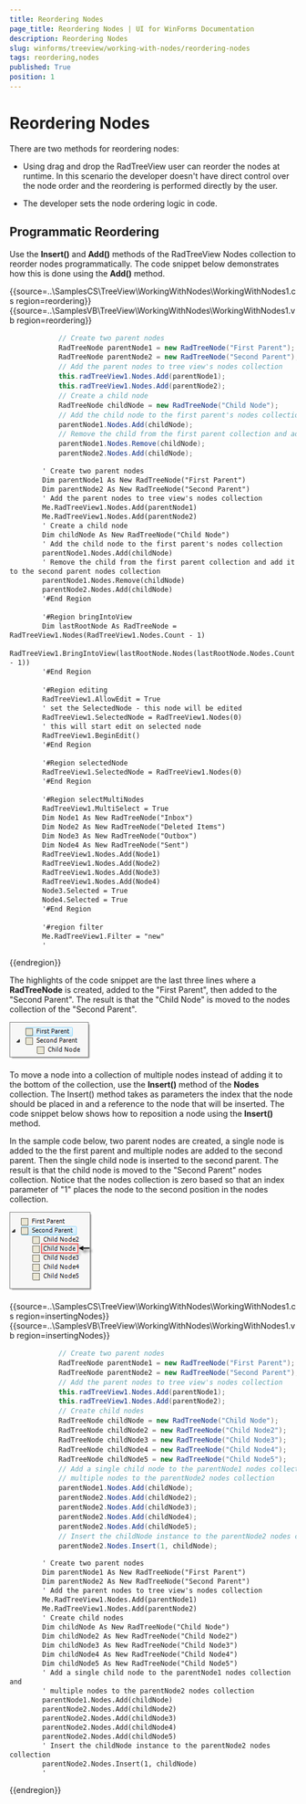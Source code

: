 ```yaml
---
title: Reordering Nodes
page_title: Reordering Nodes | UI for WinForms Documentation
description: Reordering Nodes
slug: winforms/treeview/working-with-nodes/reordering-nodes
tags: reordering,nodes
published: True
position: 1
---
```


# Reordering Nodes



There are two methods for reordering nodes:

* Using drag and drop the RadTreeView user can reorder the nodes at runtime. In this scenario the developer doesn't have direct control over the node order and the reordering is performed directly by the user. 


* The developer sets the node ordering logic in code.

## Programmatic Reordering

Use the __Insert()__ and __Add()__ methods of the RadTreeView Nodes collection to reorder nodes programmatically. The code snippet below demonstrates how this is done using the __Add()__ method.

{{source=..\SamplesCS\TreeView\WorkingWithNodes\WorkingWithNodes1.cs region=reordering}} 
{{source=..\SamplesVB\TreeView\WorkingWithNodes\WorkingWithNodes1.vb region=reordering}} 

````C#
            // Create two parent nodes
            RadTreeNode parentNode1 = new RadTreeNode("First Parent");
            RadTreeNode parentNode2 = new RadTreeNode("Second Parent");
            // Add the parent nodes to tree view's nodes collection
            this.radTreeView1.Nodes.Add(parentNode1);
            this.radTreeView1.Nodes.Add(parentNode2);
            // Create a child node
            RadTreeNode childNode = new RadTreeNode("Child Node");
            // Add the child node to the first parent's nodes collection
            parentNode1.Nodes.Add(childNode);
            // Remove the child from the first parent collection and add it to the second parent nodes collection
            parentNode1.Nodes.Remove(childNode);
            parentNode2.Nodes.Add(childNode);
````
````VB.NET
        ' Create two parent nodes
        Dim parentNode1 As New RadTreeNode("First Parent")
        Dim parentNode2 As New RadTreeNode("Second Parent")
        ' Add the parent nodes to tree view's nodes collection
        Me.RadTreeView1.Nodes.Add(parentNode1)
        Me.RadTreeView1.Nodes.Add(parentNode2)
        ' Create a child node
        Dim childNode As New RadTreeNode("Child Node")
        ' Add the child node to the first parent's nodes collection
        parentNode1.Nodes.Add(childNode)
        ' Remove the child from the first parent collection and add it to the second parent nodes collection
        parentNode1.Nodes.Remove(childNode)
        parentNode2.Nodes.Add(childNode)
        '#End Region

        '#Region bringIntoView
        Dim lastRootNode As RadTreeNode = RadTreeView1.Nodes(RadTreeView1.Nodes.Count - 1)
        RadTreeView1.BringIntoView(lastRootNode.Nodes(lastRootNode.Nodes.Count - 1))
        '#End Region

        '#Region editing
        RadTreeView1.AllowEdit = True
        ' set the SelectedNode - this node will be edited  
        RadTreeView1.SelectedNode = RadTreeView1.Nodes(0)
        ' this will start edit on selected node
        RadTreeView1.BeginEdit()
        '#End Region

        '#Region selectedNode
        RadTreeView1.SelectedNode = RadTreeView1.Nodes(0)
        '#End Region

        '#Region selectMultiNodes
        RadTreeView1.MultiSelect = True
        Dim Node1 As New RadTreeNode("Inbox")
        Dim Node2 As New RadTreeNode("Deleted Items")
        Dim Node3 As New RadTreeNode("Outbox")
        Dim Node4 As New RadTreeNode("Sent")
        RadTreeView1.Nodes.Add(Node1)
        RadTreeView1.Nodes.Add(Node2)
        RadTreeView1.Nodes.Add(Node3)
        RadTreeView1.Nodes.Add(Node4)
        Node3.Selected = True
        Node4.Selected = True
        '#End Region

        '#region filter
        Me.RadTreeView1.Filter = "new"
        '
````

{{endregion}} 

The highlights of the code snippet are the last three lines where a __RadTreeNode__ is created, added to the "First Parent", then added to the "Second Parent". The result is that the "Child Node" is moved to the nodes collection of the "Second Parent".

![treeview-working-with-nodes-reordering-nodes 001](images/treeview-working-with-nodes-reordering-nodes001.png)

To move a node into a collection of multiple nodes instead of adding it to the bottom of the collection, use the __Insert()__ method of the __Nodes__ collection. The Insert() method takes as parameters the index that the node should be placed in and a reference to the node that will be inserted. The code snippet below shows how to reposition a node using the __Insert()__ method.

In the sample code below, two parent nodes are created, a single node is added to the the first parent and multiple nodes are added to the second parent. Then the single child node is inserted to the second parent. The result is that the child node is moved to the "Second Parent" nodes collection. Notice that the nodes collection is zero based so that an index parameter of "1" places the node to the second position in the nodes collection.

![](images/treeview-working-with-nodes-reordering-nodes002.png)

{{source=..\SamplesCS\TreeView\WorkingWithNodes\WorkingWithNodes1.cs region=insertingNodes}} 
{{source=..\SamplesVB\TreeView\WorkingWithNodes\WorkingWithNodes1.vb region=insertingNodes}} 

````C#
            // Create two parent nodes
            RadTreeNode parentNode1 = new RadTreeNode("First Parent");
            RadTreeNode parentNode2 = new RadTreeNode("Second Parent");
            // Add the parent nodes to tree view's nodes collection
            this.radTreeView1.Nodes.Add(parentNode1);
            this.radTreeView1.Nodes.Add(parentNode2);
            // Create child nodes
            RadTreeNode childNode = new RadTreeNode("Child Node");
            RadTreeNode childNode2 = new RadTreeNode("Child Node2");
            RadTreeNode childNode3 = new RadTreeNode("Child Node3");
            RadTreeNode childNode4 = new RadTreeNode("Child Node4");
            RadTreeNode childNode5 = new RadTreeNode("Child Node5");
            // Add a single child node to the parentNode1 nodes collection and
            // multiple nodes to the parentNode2 nodes collection
            parentNode1.Nodes.Add(childNode);
            parentNode2.Nodes.Add(childNode2);
            parentNode2.Nodes.Add(childNode3);
            parentNode2.Nodes.Add(childNode4);
            parentNode2.Nodes.Add(childNode5);
            // Insert the childNode instance to the parentNode2 nodes collection
            parentNode2.Nodes.Insert(1, childNode);
````
````VB.NET
        ' Create two parent nodes
        Dim parentNode1 As New RadTreeNode("First Parent")
        Dim parentNode2 As New RadTreeNode("Second Parent")
        ' Add the parent nodes to tree view's nodes collection
        Me.RadTreeView1.Nodes.Add(parentNode1)
        Me.RadTreeView1.Nodes.Add(parentNode2)
        ' Create child nodes
        Dim childNode As New RadTreeNode("Child Node")
        Dim childNode2 As New RadTreeNode("Child Node2")
        Dim childNode3 As New RadTreeNode("Child Node3")
        Dim childNode4 As New RadTreeNode("Child Node4")
        Dim childNode5 As New RadTreeNode("Child Node5")
        ' Add a single child node to the parentNode1 nodes collection and
        ' multiple nodes to the parentNode2 nodes collection
        parentNode1.Nodes.Add(childNode)
        parentNode2.Nodes.Add(childNode2)
        parentNode2.Nodes.Add(childNode3)
        parentNode2.Nodes.Add(childNode4)
        parentNode2.Nodes.Add(childNode5)
        ' Insert the childNode instance to the parentNode2 nodes collection
        parentNode2.Nodes.Insert(1, childNode)
        '
````

{{endregion}} 

